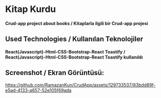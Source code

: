 ﻿<h1>Kitap Kurdu</h1>
<h4> Crud-app project about books / Kitaplarla ilgili bir Crud-app projesi</h4>


<h2>Used Technologies / Kullanılan Teknolojiler</h2>
<h4>React(Javascript)-Html-CSS-Bootstrap-React Toastify / React(Javascript)-Html-CSS-Bootstrap-React Toastify kullanıldı</h4>

<h2>Screenshot / Ekran Görüntüsü:</h2>

https://github.com/RamazanKun/CrudApp/assets/129733537/83bdd89f-e5ad-4133-a657-52e105f69ada


 
